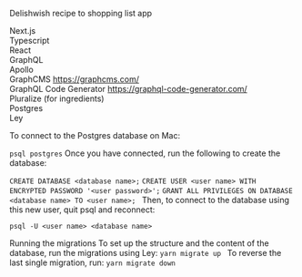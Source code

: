 Delishwish
recipe to shopping list app

Next.js  
Typescript  
React  
GraphQL  
Apollo  
GraphCMS https://graphcms.com/  
GraphQL Code Generator https://graphql-code-generator.com/  
Pluralize (for ingredients)  
Postgres  
Ley

To connect to the Postgres database on Mac:

`psql postgres`
Once you have connected, run the following to create the database:

`CREATE DATABASE <database name>;`
`CREATE USER <user name> WITH ENCRYPTED PASSWORD '<user password>';`
`GRANT ALL PRIVILEGES ON DATABASE <database name> TO <user name>; `
Then, to connect to the database using this new user, quit psql and reconnect:

`psql -U <user name> <database name>`

Running the migrations
To set up the structure and the content of the database, run the migrations using Ley:
`yarn migrate up `
To reverse the last single migration, run:
`yarn migrate down`
